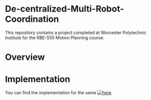 # De-centralized-Multi-Robot-Coordination
This repository contains a project completed at Worcester Polytechnic Institute for the RBE-550 Motion Planning course.

# Overview

# Implementation
You can find the implementation for the same [![here](https://www.youtube.com/watch?v=PuyC30k67l0)](https://youtu.be/PuyC30k67l0).
